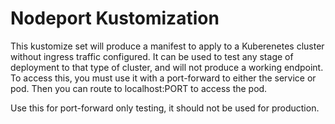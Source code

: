 # Nodeport Kustomization
This kustomize set will produce a manifest to apply to a Kuberenetes cluster without ingress traffic configured. It can be used to test any stage of deployment to that type of cluster, and will not produce a working endpoint. To access this, you must use it with a port-forward to either the service or pod. Then you can route to localhost:PORT to access the pod.

Use this for port-forward only testing, it should not be used for production.

